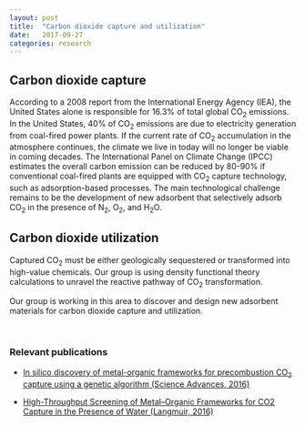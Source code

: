 ```yaml
---
layout: post
title:  "Carbon dioxide capture and utilization"
date:   2017-09-27
categories: research
---
```


## Carbon dioxide capture
According to a 2008 report from the International Energy Agency (IEA), the United States alone is responsible for 16.3% of total global CO<sub>2</sub> emissions. In the United States, 40% of CO<sub>2</sub> emissions are due to electricity generation from coal-fired power plants. If the current rate of CO<sub>2</sub> accumulation in the atmosphere continues, the climate we live in today will no longer be viable in coming decades. The International Panel on Climate Change (IPCC) estimates the overall carbon emission can be reduced by 80-90% if conventional coal-fired plants are equipped with CO<sub>2</sub> capture technology, such as adsorption-based processes. The main technological challenge remains to be the development of new adsorbent that selectively adsorb CO<sub>2</sub> in the presence of N<sub>2</sub>, O<sub>2</sub>, and H<sub>2</sub>O.

## Carbon dioxide utilization
Captured CO<sub>2</sub> must be either geologically sequestered or transformed into high-value chemicals. Our group is using density functional theory calculations to unravel the reactive pathway of CO<sub>2</sub> transformation.

Our group is working in this area to discover and design new adsorbent materials for carbon dioxide capture and utilization.

<br>

### Relevant publications
- [In silico discovery of metal-organic frameworks for precombustion CO<sub>2</sub> capture using a genetic algorithm (Science Advances, 2016)](http://advances.sciencemag.org/content/2/10/e1600909)

- [High-Throughput Screening of Metal–Organic Frameworks for CO2 Capture in the Presence of Water (Langmuir, 2016)](http://pubs.acs.org/doi/abs/10.1021/acs.langmuir.6b02803)
